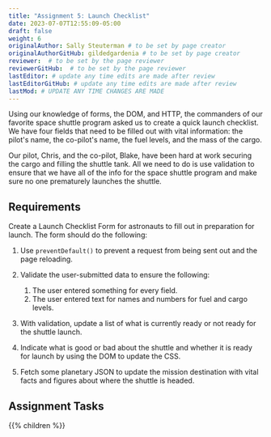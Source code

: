```yaml
---
title: "Assignment 5: Launch Checklist"
date: 2023-07-07T12:55:09-05:00
draft: false
weight: 6
originalAuthor: Sally Steuterman # to be set by page creator
originalAuthorGitHub: gildedgardenia # to be set by page creator
reviewer:  # to be set by the page reviewer
reviewerGitHub:  # to be set by the page reviewer
lastEditor: # update any time edits are made after review
lastEditorGitHub: # update any time edits are made after review
lastMod: # UPDATE ANY TIME CHANGES ARE MADE
---
```


Using our knowledge of forms, the DOM, and HTTP, the commanders of our favorite space shuttle program asked us to create a quick launch checklist.
We have four fields that need to be filled out with vital information: the pilot's name, the co-pilot's name, the fuel levels, and the mass of the cargo.

Our pilot, Chris, and the co-pilot, Blake, have been hard at work securing the cargo and filling the shuttle tank. All we need to do is use validation to ensure that we have all of the info for the space shuttle program and make sure no one prematurely launches the shuttle.

## Requirements

Create a Launch Checklist Form for astronauts to fill out in preparation for launch. The form should do the following:

1. Use `preventDefault()` to prevent a request from being sent out and the page reloading.
1. Validate the user-submitted data to ensure the following:

   1. The user entered something for every field.
   1. The user entered text for names and numbers for fuel and cargo levels.

1. With validation, update a list of what is currently ready or not ready for the shuttle launch.
1. Indicate what is good or bad about the shuttle and whether it is ready for launch by using the DOM to update the CSS.
1. Fetch some planetary JSON to update the mission destination with vital facts and figures about where the shuttle is headed. 

## Assignment Tasks

{{% children %}}
 